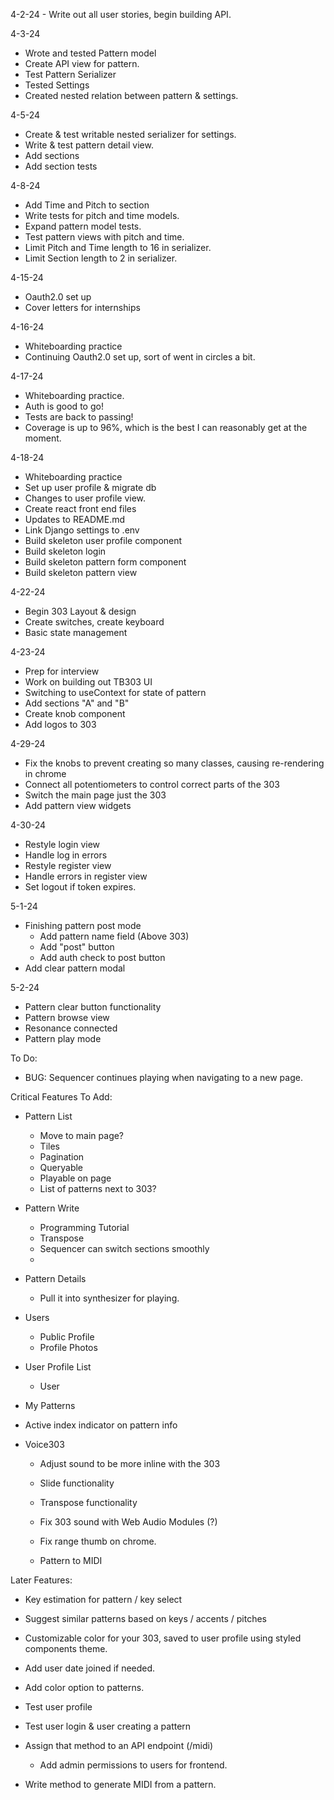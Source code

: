 4-2-24 - Write out all user stories, begin building API.

4-3-24
  - Wrote and tested Pattern model
  - Create API view for pattern.
  - Test Pattern Serializer
  - Tested Settings
  - Created nested relation between pattern & settings.

4-5-24
  - Create & test writable nested serializer for settings.
  - Write & test pattern detail view.
  - Add sections
  - Add section tests

4-8-24
  - Add Time and Pitch to section
  - Write tests for pitch and time models.
  - Expand pattern model tests.
  - Test pattern views with pitch and time.
  - Limit Pitch and Time length to 16 in serializer.
  - Limit Section length to 2 in serializer.

4-15-24
  - Oauth2.0 set up
  - Cover letters for internships

4-16-24
  - Whiteboarding practice
  - Continuing Oauth2.0 set up, sort of went in circles a bit.

4-17-24
  - Whiteboarding practice.
  - Auth is good to go!
  - Tests are back to passing!
  - Coverage is up to 96%, which is the best I can reasonably get at the moment.

4-18-24
  - Whiteboarding practice
  - Set up user profile & migrate db
  - Changes to user profile view.
  - Create react front end files
  - Updates to README.md
  - Link Django settings to .env
  - Build skeleton user profile component
  - Build skeleton login
  - Build skeleton pattern form component
  - Build skeleton pattern view

4-22-24
  - Begin 303 Layout & design
  - Create switches, create keyboard
  - Basic state management
  

4-23-24
  - Prep for interview
  - Work on building out TB303 UI
  - Switching to useContext for state of pattern
  - Add sections "A" and "B"
  - Create knob component
  - Add logos to 303

4-29-24
  - Fix the knobs to prevent creating so many classes, causing re-rendering in chrome
  - Connect all potentiometers to control correct parts of the 303
  - Switch the main page just the 303
  - Add pattern view widgets

4-30-24
  - Restyle login view
  - Handle log in errors
  - Restyle register view
  - Handle errors in register view
  - Set logout if token expires.

5-1-24
  - Finishing pattern post mode
    - Add pattern name field (Above 303)
    - Add "post" button
    - Add auth check to post button
  - Add clear pattern modal

5-2-24
  - Pattern clear button functionality
  - Pattern browse view
  - Resonance connected
  - Pattern play mode

To Do:
  - BUG: Sequencer continues playing when navigating to a new page.
  
Critical Features To Add:

  - Pattern List
    - Move to main page?
    - Tiles
    - Pagination
    - Queryable
    - Playable on page
    - List of patterns next to 303?
  - Pattern Write
    - Programming Tutorial
    - Transpose
    - Sequencer can switch sections smoothly
    - 
  - Pattern Details
    - Pull it into synthesizer for playing.
  - Users
    - Public Profile
    - Profile Photos
  - User Profile List
    - User
  - My Patterns
  - Active index indicator on pattern info

- Voice303
  - Adjust sound to be more inline with the 303
  - Slide functionality
  - Transpose functionality
  - Fix 303 sound with Web Audio Modules (?)

  - Fix range thumb on chrome.
  - Pattern to MIDI

Later Features:
  - Key estimation for pattern / key select
  - Suggest similar patterns based on keys / accents / pitches
  - Customizable color for your 303, saved to user profile using styled components theme.
  - Add user date joined if needed.
  - Add color option to patterns.

  - Test user profile
  - Test user login & user creating a pattern
  - Assign that method to an API endpoint (/midi)
    - Add admin permissions to users for frontend.
  - Write method to generate MIDI from a pattern.

